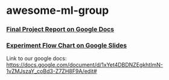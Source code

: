 # awesome-ml-group

### [Final Project Report on Google Docs](https://docs.google.com/document/d/1E0PuppCfAjZ1Fimupa7ULAwRFbH_y2K4GqrA8gFsXs8/edit#heading=h.9uecwkf0v617)

### [Experiment Flow Chart on Google Slides](https://docs.google.com/presentation/d/14oZZ-lSaNIxocSr44fW0nJTTh5vyeY_QxJBDLbWRJTs/edit#slide=id.p)

Link to our google docs: https://docs.google.com/document/d/1xYet4DBDNZEgkhtImN-1vZMJszaY_coBd3-Z7ZH8F9A/edit#


